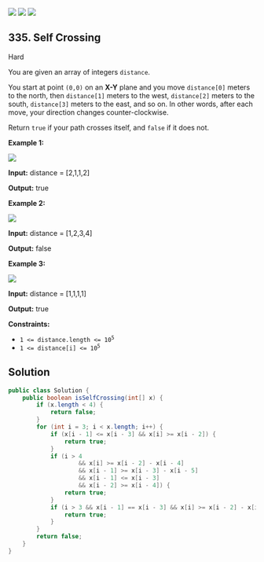 [![](https://img.shields.io/github/stars/javadev/LeetCode-in-Java?label=Stars&style=flat-square)](https://github.com/javadev/LeetCode-in-Java)
[![](https://img.shields.io/github/forks/javadev/LeetCode-in-Java?label=Fork%20me%20on%20GitHub%20&style=flat-square)](https://github.com/javadev/LeetCode-in-Java/fork)
[![](https://img.shields.io/badge/-LeetCode%20in%20Kotlin-blue?style=flat-square)](https://github.com/javadev/LeetCode-in-Kotlin)

## 335\. Self Crossing

Hard

You are given an array of integers `distance`.

You start at point `(0,0)` on an **X-Y** plane and you move `distance[0]` meters to the north, then `distance[1]` meters to the west, `distance[2]` meters to the south, `distance[3]` meters to the east, and so on. In other words, after each move, your direction changes counter-clockwise.

Return `true` if your path crosses itself, and `false` if it does not.

**Example 1:**

![](https://assets.leetcode.com/uploads/2021/03/14/selfcross1-plane.jpg)

**Input:** distance = [2,1,1,2]

**Output:** true 

**Example 2:**

![](https://assets.leetcode.com/uploads/2021/03/14/selfcross2-plane.jpg)

**Input:** distance = [1,2,3,4]

**Output:** false 

**Example 3:**

![](https://assets.leetcode.com/uploads/2021/03/14/selfcross3-plane.jpg)

**Input:** distance = [1,1,1,1]

**Output:** true 

**Constraints:**

*   <code>1 <= distance.length <= 10<sup>5</sup></code>
*   <code>1 <= distance[i] <= 10<sup>5</sup></code>

## Solution

```java
public class Solution {
    public boolean isSelfCrossing(int[] x) {
        if (x.length < 4) {
            return false;
        }
        for (int i = 3; i < x.length; i++) {
            if (x[i - 1] <= x[i - 3] && x[i] >= x[i - 2]) {
                return true;
            }
            if (i > 4
                    && x[i] >= x[i - 2] - x[i - 4]
                    && x[i - 1] >= x[i - 3] - x[i - 5]
                    && x[i - 1] <= x[i - 3]
                    && x[i - 2] >= x[i - 4]) {
                return true;
            }
            if (i > 3 && x[i - 1] == x[i - 3] && x[i] >= x[i - 2] - x[i - 4]) {
                return true;
            }
        }
        return false;
    }
}
```